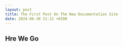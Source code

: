 ```yaml
---
layout: post
title: The First Post On The New Documentation Site
date: 2024-06-30 21:12 +0200
---
```


## Hre We Go
